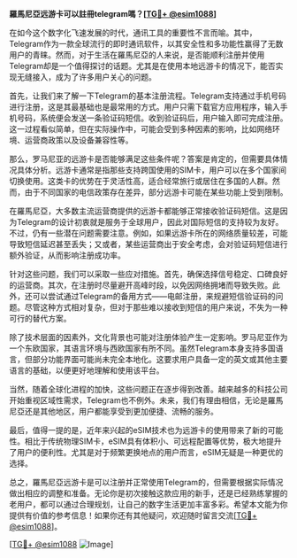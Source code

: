 **羅馬尼亞远游卡可以註冊telegram嗎？[[TG💪+ @esim1088](https://t.me/s/esim1088)]**

在如今这个数字化飞速发展的时代，通讯工具的重要性不言而喻。其中，Telegram作为一款全球流行的即时通讯软件，以其安全性和多功能性赢得了无数用户的青睐。然而，对于生活在羅馬尼亞的人来说，是否能顺利注册并使用Telegram却是一个值得探讨的话题。尤其是在使用本地远游卡的情况下，能否实现无缝接入，成为了许多用户关心的问题。

首先，让我们来了解一下Telegram的基本注册流程。Telegram支持通过手机号码进行注册，这是其最基础也是最常用的方式。用户只需下载官方应用程序，输入手机号码，系统便会发送一条验证码短信。收到验证码后，用户输入即可完成注册。这一过程看似简单，但在实际操作中，可能会受到多种因素的影响，比如网络环境、运营商政策以及设备兼容性等。

那么，罗马尼亚的远游卡是否能够满足这些条件呢？答案是肯定的，但需要具体情况具体分析。远游卡通常是指那些支持跨国使用的SIM卡，用户可以在多个国家间切换使用。这类卡的优势在于灵活性高，适合经常旅行或居住在多国的人群。然而，由于不同国家的电信政策存在差异，部分远游卡可能在某些功能上受到限制。

在羅馬尼亞，大多数主流运营商提供的远游卡都能够正常接收验证码短信。这是因为Telegram的设计初衷就是服务于全球用户，因此对国际短信的支持较为友好。不过，仍有一些潜在问题需要注意。例如，如果远游卡所在的网络质量较差，可能导致短信延迟甚至丢失；又或者，某些运营商出于安全考虑，会对验证码短信进行额外验证，从而影响注册成功率。

针对这些问题，我们可以采取一些应对措施。首先，确保选择信号稳定、口碑良好的运营商。其次，在注册时尽量避开高峰时段，以免因网络拥堵而导致失败。此外，还可以尝试通过Telegram的备用方式——电邮注册，来规避短信验证码的问题。尽管这种方式相对复杂，但对于那些难以接收到短信的用户来说，不失为一种可行的替代方案。

除了技术层面的因素外，文化背景也可能对注册体验产生一定影响。罗马尼亚作为一个东欧国家，其语言环境与西欧国家有所不同。虽然Telegram本身支持多国语言，但部分功能界面可能尚未完全本地化。这要求用户具备一定的英文或其他主要语言的基础，以便更好地理解和使用该平台。

当然，随着全球化进程的加快，这些问题正在逐步得到改善。越来越多的科技公司开始重视区域性需求，Telegram也不例外。未来，我们有理由相信，无论是羅馬尼亞还是其他地区，用户都能享受到更加便捷、流畅的服务。

最后，值得一提的是，近年来兴起的eSIM技术也为远游卡的使用带来了新的可能性。相比于传统物理SIM卡，eSIM具有体积小、可远程配置等优势，极大地提升了用户的便利性。尤其是对于频繁更换地点的用户而言，eSIM无疑是一种更优的选择。

总之，羅馬尼亞远游卡是可以注册并正常使用Telegram的，但需要根据实际情况做出相应的调整和准备。无论你是初次接触这款应用的新手，还是已经熟练掌握的老用户，都可以通过合理规划，让自己的数字生活更加丰富多彩。希望本文能为你提供有价值的参考信息！如果你还有其他疑问，欢迎随时留言交流[[TG💪+ @esim1088](https://t.me/s/esim1088)]。

[[TG💪+ @esim1088](https://t.me/s/esim1088) ![Image](https://i.postimg.cc/4NQfJmqS/Snipaste-2025-05-13-00-14-12.png)]